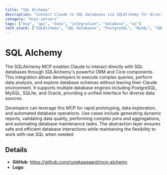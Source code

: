 ```yaml
---
title: "SQL Alchemy"
description: "Connect Claude to SQL databases via SQLAlchemy for direct querying, data analysis, and exploration across multiple database engines."
category: "mcps-servers"
tags: ["mcp", "api", "data", "integration", "database", "ai"]
tech_stack: ["SQLAlchemy", "SQL Databases", "PostgreSQL", "MySQL", "SQLite"]
---
```


# SQL Alchemy

The SQLAlchemy MCP enables Claude to interact directly with SQL databases through SQLAlchemy's powerful ORM and Core components. This integration allows developers to execute complex queries, perform data analysis, and explore database schemas without leaving their Claude environment. It supports multiple database engines including PostgreSQL, MySQL, SQLite, and Oracle, providing a unified interface for diverse data sources.

Developers can leverage this MCP for rapid prototyping, data exploration, and automated database operations. Use cases include generating dynamic reports, validating data quality, performing complex joins and aggregations, and automating database maintenance tasks. The abstraction layer ensures safe and efficient database interactions while maintaining the flexibility to work with raw SQL when needed.

## Details

- **GitHub**: https://github.com/runekaagaard/mcp-alchemy
- **Logo**: 
